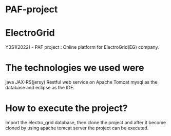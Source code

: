 # PAF-project
# ElectroGrid
Y3S1(2022) - PAF project : Online platform for ElectroGrid(EG) company.

# The technologies we used were
java JAX-RS(jersy) Restful web service on Apache Tomcat mysql as the database and eclipse as the IDE.

# How to execute the project?
Import the electro_grid database, then clone the project and after it become cloned by using apache tomcat server the project can be executed.